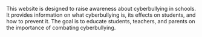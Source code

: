 This website is designed to raise awareness about cyberbullying in schools. It provides information on what cyberbullying is, its effects on students, and how to prevent it. The goal is to educate students, teachers, and parents on the importance of combating cyberbullying.
